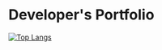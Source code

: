 # Developer's Portfolio #
[![Top Langs](https://github-readme-stats.vercel.app/api/top-langs/?username=jmeaning)](https://github.com/jmeaning/github-readme-stats)
